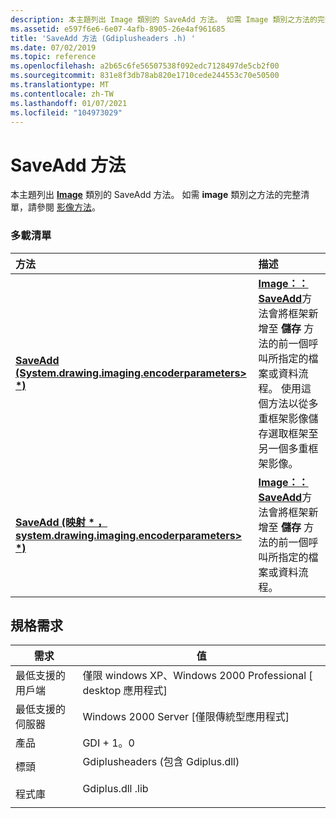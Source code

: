 ```yaml
---
description: 本主題列出 Image 類別的 SaveAdd 方法。 如需 Image 類別之方法的完整清單，請參閱影像方法。
ms.assetid: e597f6e6-6e07-4afb-8905-26e4af961685
title: 'SaveAdd 方法 (Gdiplusheaders .h) '
ms.date: 07/02/2019
ms.topic: reference
ms.openlocfilehash: a2b65c6fe56507538f092edc7128497de5cb2f00
ms.sourcegitcommit: 831e8f3db78ab820e1710cede244553c70e50500
ms.translationtype: MT
ms.contentlocale: zh-TW
ms.lasthandoff: 01/07/2021
ms.locfileid: "104973029"
---
```

# <a name="imagesaveadd-methods"></a>SaveAdd 方法

本主題列出 [**Image**](/windows/win32/api/gdiplusheaders/nl-gdiplusheaders-image) 類別的 SaveAdd 方法。 如需 **image** 類別之方法的完整清單，請參閱 [影像方法](-gdiplus-class-image-methods.md)。

### <a name="overload-list"></a>多載清單



| 方法                                                                                               | 描述                                                                                                                                                                                                                                                                            |
|:-----------------------------------------------------------------------------------------------------|:---------------------------------------------------------------------------------------------------------------------------------------------------------------------------------------------------------------------------------------------------------------------------------------|
| [**SaveAdd (System.drawing.imaging.encoderparameters> \*)**](/previous-versions//ms535408(v=vs.85))                  | [**Image：： SaveAdd**](/previous-versions//ms535408(v=vs.85))方法會將框架新增至 **儲存** 方法的前一個呼叫所指定的檔案或資料流程。 使用這個方法以從多重框架影像儲存選取框架至另一個多重框架影像。<br/> |
| [**SaveAdd (映射 \* ，system.drawing.imaging.encoderparameters> \*)**](/windows/win32/api/gdiplusheaders/nf-gdiplusheaders-image-saveadd(inimage_inconstencoderparameters)) | [**Image：： SaveAdd**](/windows/win32/api/gdiplusheaders/nf-gdiplusheaders-image-saveadd(inimage_inconstencoderparameters))方法會將框架新增至 **儲存** 方法的前一個呼叫所指定的檔案或資料流程。<br/>                                                                                             |



## <a name="requirements"></a>規格需求



| 需求 | 值 |
|-------------------------------------|-----------------------------------------------------------------------------------------------------------------|
| 最低支援的用戶端<br/> | 僅限 windows XP、Windows 2000 Professional \[ desktop 應用程式\]<br/>                                          |
| 最低支援的伺服器<br/> | Windows 2000 Server \[僅限傳統型應用程式\]<br/>                                                            |
| 產品<br/>                  | GDI + 1。0<br/>                                                                                             |
| 標頭<br/>                   | <dl> <dt>Gdiplusheaders (包含 Gdiplus.dll) </dt> </dl> |
| 程式庫<br/>                  | <dl> <dt>Gdiplus.dll .lib</dt> </dl>                          |



 

 
